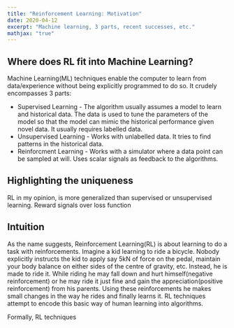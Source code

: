 ```yaml
---
title: "Reinforcement Learning: Motivation"
date: 2020-04-12
excerpt: "Machine learning, 3 parts, recent successes, etc."
mathjax: "true"
---
```


## Where does RL fit into Machine Learning?

Machine Learning(ML) techniques enable the computer to learn from data/experience without being explicitly programmed to do so. It crudely encompasses 3 parts:
* Supervised Learning - The algorithm usually assumes a model to learn and historical data. The data is used to tune the parameters of the model so that the model can mimic the historical performance given novel data. It usually requires labelled data.
* Unsupervised Learning - Works with unlabelled data. It tries to find patterns in the historical data.  
* Reinforcment Learning - Works with a simulator where a data point can be sampled at will. Uses scalar signals as feedback to the algorithms. 

## Highlighting the uniqueness

RL in my opinion, is more generalized than supervised or unsupervised learning.
Reward signals over loss function

## Intuition

As the name suggests, Reinforcement Learning(RL) is about learning to do a task with reinforcements. Imagine a kid learning to ride a bicycle. Nobody explicitly instructs the kid to apply say 5kN of force on the pedal, maintain your body balance on either sides of the centre of gravity, etc. Instead, he is made to ride it. While riding he may fall down and hurt himself(negative reinforcement) or he may ride it just fine and gain the appreciation(positive reinforcement) from his parents. Using these reinforcements he makes small changes in the way he rides and finally learns it. RL techniques attempt to encode this basic way of human learning into algorithms.

Formally, RL techniques 



